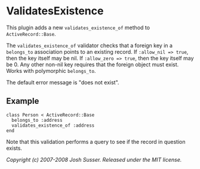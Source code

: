 # ValidatesExistence

This plugin adds a new `validates_existence_of` method to `ActiveRecord::Base`.

The `validates_existence_of` validator checks that a foreign key in a `belongs_to`
association points to an existing record.
If `:allow_nil => true`, then the key itself may be nil.
If `:allow_zero => true`, then the key itself may be 0.
Any other non-nil key requires that the foreign object must exist.
Works with polymorphic `belongs_to`.

The default error message is "does not exist".

## Example

    class Person < ActiveRecord::Base
      belongs_to :address
      validates_existence_of :address
    end

Note that this validation performs a query to see if the record in question exists.

*Copyright (c) 2007-2008 Josh Susser. Released under the MIT license.*
